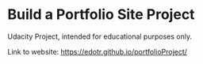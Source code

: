 # Build a Portfolio Site Project
Udacity Project, intended for educational purposes only.

Link to website: https://edotr.github.io/portfolioProject/
